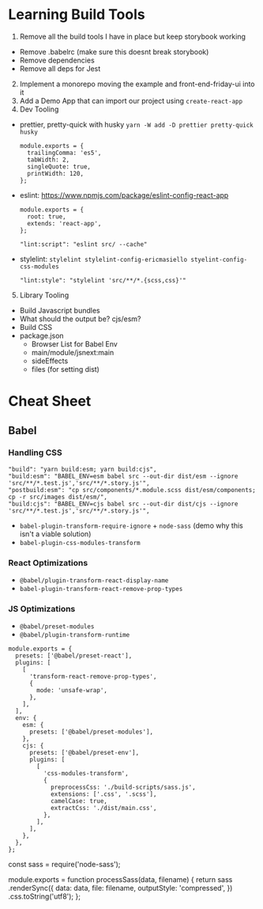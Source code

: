 # Learning Build Tools

1. Remove all the build tools I have in place but keep storybook working

- Remove .babelrc (make sure this doesnt break storybook)
- Remove dependencies
- Remove all deps for Jest

2. Implement a monorepo moving the example and front-end-friday-ui into it
3. Add a Demo App that can import our project using `create-react-app`
4. Dev Tooling

- prettier, pretty-quick with husky `yarn -W add -D prettier pretty-quick husky`
  ```
  module.exports = {
    trailingComma: 'es5',
    tabWidth: 2,
    singleQuote: true,
    printWidth: 120,
  };
  ```
- eslint: https://www.npmjs.com/package/eslint-config-react-app
  ```
  module.exports = {
    root: true,
    extends: 'react-app',
  };
  ```
  ```
  "lint:script": "eslint src/ --cache"
  ```
- stylelint: `stylelint stylelint-config-ericmasiello styelint-config-css-modules`
  ```
  "lint:style": "stylelint 'src/**/*.{scss,css}'"
  ```

5. Library Tooling

- Build Javascript bundles
- What should the output be? cjs/esm?
- Build CSS
- package.json
  - Browser List for Babel Env
  - main/module/jsnext:main
  - sideEffects
  - files (for setting dist)

# Cheat Sheet

## Babel

### Handling CSS

```
"build": "yarn build:esm; yarn build:cjs",
"build:esm": "BABEL_ENV=esm babel src --out-dir dist/esm --ignore 'src/**/*.test.js','src/**/*.story.js'",
"postbuild:esm": "cp src/components/*.module.scss dist/esm/components; cp -r src/images dist/esm/",
"build:cjs": "BABEL_ENV=cjs babel src --out-dir dist/cjs --ignore 'src/**/*.test.js','src/**/*.story.js'",
```

- `babel-plugin-transform-require-ignore` + `node-sass` (demo why this isn't a viable solution)
- `babel-plugin-css-modules-transform`

### React Optimizations

- `@babel/plugin-transform-react-display-name`
- `babel-plugin-transform-react-remove-prop-types`

### JS Optimizations

- `@babel/preset-modules`
- `@babel/plugin-transform-runtime`


```
module.exports = {
  presets: ['@babel/preset-react'],
  plugins: [
    [
      'transform-react-remove-prop-types',
      {
        mode: 'unsafe-wrap',
      },
    ],
  ],
  env: {
    esm: {
      presets: ['@babel/preset-modules'],
    },
    cjs: {
      presets: ['@babel/preset-env'],
      plugins: [
        [
          'css-modules-transform',
          {
            preprocessCss: './build-scripts/sass.js',
            extensions: ['.css', '.scss'],
            camelCase: true,
            extractCss: './dist/main.css',
          },
        ],
      ],
    },
  },
};
```
const sass = require('node-sass');

module.exports = function processSass(data, filename) {
  return sass
    .renderSync({
      data: data,
      file: filename,
      outputStyle: 'compressed',
    })
    .css.toString('utf8');
};

```
